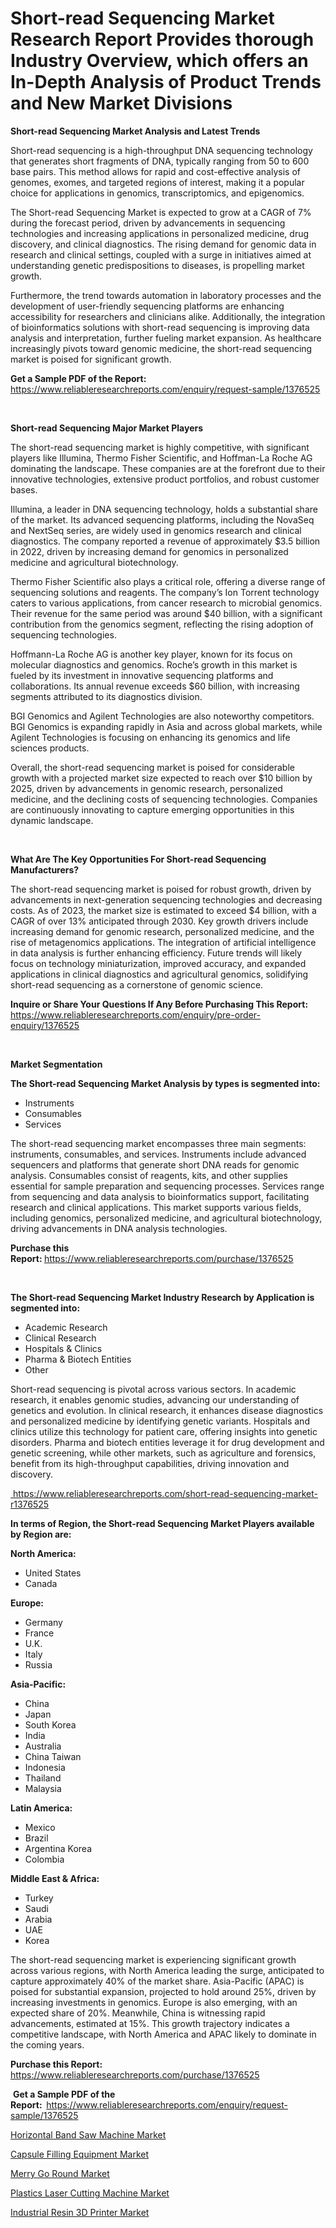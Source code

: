 <p><h1>Short-read Sequencing Market Research Report Provides thorough Industry Overview, which offers an In-Depth Analysis of Product Trends and New Market Divisions</h1></p><p><strong>Short-read Sequencing Market Analysis and Latest Trends</strong></p>
<p><p>Short-read sequencing is a high-throughput DNA sequencing technology that generates short fragments of DNA, typically ranging from 50 to 600 base pairs. This method allows for rapid and cost-effective analysis of genomes, exomes, and targeted regions of interest, making it a popular choice for applications in genomics, transcriptomics, and epigenomics. </p><p>The Short-read Sequencing Market is expected to grow at a CAGR of 7% during the forecast period, driven by advancements in sequencing technologies and increasing applications in personalized medicine, drug discovery, and clinical diagnostics. The rising demand for genomic data in research and clinical settings, coupled with a surge in initiatives aimed at understanding genetic predispositions to diseases, is propelling market growth. </p><p>Furthermore, the trend towards automation in laboratory processes and the development of user-friendly sequencing platforms are enhancing accessibility for researchers and clinicians alike. Additionally, the integration of bioinformatics solutions with short-read sequencing is improving data analysis and interpretation, further fueling market expansion. As healthcare increasingly pivots toward genomic medicine, the short-read sequencing market is poised for significant growth.</p></p>
<p><strong>Get a Sample PDF of the Report:&nbsp;</strong> <a href="https://www.reliableresearchreports.com/enquiry/request-sample/1376525?utm_campaign=3093&utm_medium=2&utm_source=Github&utm_content=ia&utm_term=28032025&utm_id=short-read-sequencing">https://www.reliableresearchreports.com/enquiry/request-sample/1376525</a></p>
<p>&nbsp;</p>
<p><strong>Short-read Sequencing Major Market Players</strong></p>
<p><p>The short-read sequencing market is highly competitive, with significant players like Illumina, Thermo Fisher Scientific, and Hoffman-La Roche AG dominating the landscape. These companies are at the forefront due to their innovative technologies, extensive product portfolios, and robust customer bases.</p><p>Illumina, a leader in DNA sequencing technology, holds a substantial share of the market. Its advanced sequencing platforms, including the NovaSeq and NextSeq series, are widely used in genomics research and clinical diagnostics. The company reported a revenue of approximately $3.5 billion in 2022, driven by increasing demand for genomics in personalized medicine and agricultural biotechnology.</p><p>Thermo Fisher Scientific also plays a critical role, offering a diverse range of sequencing solutions and reagents. The company’s Ion Torrent technology caters to various applications, from cancer research to microbial genomics. Their revenue for the same period was around $40 billion, with a significant contribution from the genomics segment, reflecting the rising adoption of sequencing technologies.</p><p>Hoffmann-La Roche AG is another key player, known for its focus on molecular diagnostics and genomics. Roche’s growth in this market is fueled by its investment in innovative sequencing platforms and collaborations. Its annual revenue exceeds $60 billion, with increasing segments attributed to its diagnostics division.</p><p>BGI Genomics and Agilent Technologies are also noteworthy competitors. BGI Genomics is expanding rapidly in Asia and across global markets, while Agilent Technologies is focusing on enhancing its genomics and life sciences products.</p><p>Overall, the short-read sequencing market is poised for considerable growth with a projected market size expected to reach over $10 billion by 2025, driven by advancements in genomic research, personalized medicine, and the declining costs of sequencing technologies. Companies are continuously innovating to capture emerging opportunities in this dynamic landscape.</p></p>
<p>&nbsp;</p>
<p><strong>What Are The Key Opportunities For Short-read Sequencing Manufacturers?</strong></p>
<p><p>The short-read sequencing market is poised for robust growth, driven by advancements in next-generation sequencing technologies and decreasing costs. As of 2023, the market size is estimated to exceed $4 billion, with a CAGR of over 13% anticipated through 2030. Key growth drivers include increasing demand for genomic research, personalized medicine, and the rise of metagenomics applications. The integration of artificial intelligence in data analysis is further enhancing efficiency. Future trends will likely focus on technology miniaturization, improved accuracy, and expanded applications in clinical diagnostics and agricultural genomics, solidifying short-read sequencing as a cornerstone of genomic science.</p></p>
<p><strong>Inquire or Share Your Questions If Any Before Purchasing This Report:</strong> <a href="https://www.reliableresearchreports.com/enquiry/pre-order-enquiry/1376525?utm_campaign=3093&utm_medium=2&utm_source=Github&utm_content=ia&utm_term=28032025&utm_id=short-read-sequencing">https://www.reliableresearchreports.com/enquiry/pre-order-enquiry/1376525</a></p>
<p>&nbsp;</p>
<p><strong>Market Segmentation</strong></p>
<p><strong>The Short-read Sequencing Market Analysis by types is segmented into:</strong></p>
<p><ul><li>Instruments</li><li>Consumables</li><li>Services</li></ul></p>
<p><p>The short-read sequencing market encompasses three main segments: instruments, consumables, and services. Instruments include advanced sequencers and platforms that generate short DNA reads for genomic analysis. Consumables consist of reagents, kits, and other supplies essential for sample preparation and sequencing processes. Services range from sequencing and data analysis to bioinformatics support, facilitating research and clinical applications. This market supports various fields, including genomics, personalized medicine, and agricultural biotechnology, driving advancements in DNA analysis technologies.</p></p>
<p><strong>Purchase this Report:&nbsp;</strong><a href="https://www.reliableresearchreports.com/purchase/1376525?utm_campaign=3093&utm_medium=2&utm_source=Github&utm_content=ia&utm_term=28032025&utm_id=short-read-sequencing">https://www.reliableresearchreports.com/purchase/1376525</a></p>
<p>&nbsp;</p>
<p><strong>The Short-read Sequencing Market Industry Research by Application is segmented into:</strong></p>
<p><ul><li>Academic Research</li><li>Clinical Research</li><li>Hospitals & Clinics</li><li>Pharma & Biotech Entities</li><li>Other</li></ul></p>
<p><p>Short-read sequencing is pivotal across various sectors. In academic research, it enables genomic studies, advancing our understanding of genetics and evolution. In clinical research, it enhances disease diagnostics and personalized medicine by identifying genetic variants. Hospitals and clinics utilize this technology for patient care, offering insights into genetic disorders. Pharma and biotech entities leverage it for drug development and genetic screening, while other markets, such as agriculture and forensics, benefit from its high-throughput capabilities, driving innovation and discovery.</p></p>
<p><a href="https://www.reliableresearchreports.com/short-read-sequencing-market-r1376525?utm_campaign=3093&utm_medium=2&utm_source=Github&utm_content=ia&utm_term=28032025&utm_id=short-read-sequencing">&nbsp;https://www.reliableresearchreports.com/short-read-sequencing-market-r1376525</a></p>
<p><strong>In terms of Region, the Short-read Sequencing Market Players available by Region are:</strong></p>
<p>
    <p> <strong> North America: </strong>
        <ul>
            <li>United States</li>
            <li>Canada</li>
        </ul>
        </p> 
    <p> <strong> Europe: </strong>
        <ul>
            <li>Germany</li>
            <li>France</li>
            <li>U.K.</li>
            <li>Italy</li>
            <li>Russia</li>
        </ul>
        </p> 
    <p> <strong> Asia-Pacific: </strong>
        <ul>
            <li>China</li>
            <li>Japan</li>
            <li>South Korea</li>
            <li>India</li>
            <li>Australia</li>
            <li>China Taiwan</li>
            <li>Indonesia</li>
            <li>Thailand</li>
            <li>Malaysia</li>
        </ul>
        </p> 
    <p> <strong> Latin America: </strong>
        <ul>
            <li>Mexico</li>
            <li>Brazil</li>
            <li>Argentina Korea</li>
            <li>Colombia</li>
        </ul>
        </p> 
    <p> <strong> Middle East & Africa: </strong>
        <ul>
            <li>Turkey</li>
            <li>Saudi</li>
            <li>Arabia</li>
            <li>UAE</li>
            <li>Korea</li>
        </ul>
    </p>
    </p>
<p><p>The short-read sequencing market is experiencing significant growth across various regions, with North America leading the surge, anticipated to capture approximately 40% of the market share. Asia-Pacific (APAC) is poised for substantial expansion, projected to hold around 25%, driven by increasing investments in genomics. Europe is also emerging, with an expected share of 20%. Meanwhile, China is witnessing rapid advancements, estimated at 15%. This growth trajectory indicates a competitive landscape, with North America and APAC likely to dominate in the coming years.</p></p>
<p><strong>Purchase this Report: </strong><a href="https://www.reliableresearchreports.com/purchase/1376525?utm_campaign=3093&utm_medium=2&utm_source=Github&utm_content=ia&utm_term=28032025&utm_id=short-read-sequencing">https://www.reliableresearchreports.com/purchase/1376525</a></p>
<p>&nbsp;<strong>Get a Sample PDF of the Report:&nbsp;&nbsp;</strong><a href="https://www.reliableresearchreports.com/enquiry/request-sample/1376525?utm_campaign=3093&utm_medium=2&utm_source=Github&utm_content=ia&utm_term=28032025&utm_id=short-read-sequencing">https://www.reliableresearchreports.com/enquiry/request-sample/1376525</a></p>
<p><strong></strong></p>
<p><p><a href="https://www.linkedin.com/pulse/essential-overview-horizontal-band-saw-machine-market-projected-zswye?utm_campaign=3093&utm_medium=2&utm_source=Github&utm_content=ia&utm_term=28032025&utm_id=short-read-sequencing">Horizontal Band Saw Machine Market</a></p><p><a href="https://www.linkedin.com/pulse/revenue-market-trends-capsule-filling-equipment-projected-bw5oe?utm_campaign=3093&utm_medium=2&utm_source=Github&utm_content=ia&utm_term=28032025&utm_id=short-read-sequencing">Capsule Filling Equipment Market</a></p><p><a href="https://www.linkedin.com/pulse/merry-go-round-market-transformation-comparative-analysis-yd9pe?utm_campaign=3093&utm_medium=2&utm_source=Github&utm_content=ia&utm_term=28032025&utm_id=short-read-sequencing">Merry Go Round Market</a></p><p><a href="https://www.linkedin.com/pulse/forecasting-trends-plastics-laser-cutting-machine-market-bl8ke?utm_campaign=3093&utm_medium=2&utm_source=Github&utm_content=ia&utm_term=28032025&utm_id=short-read-sequencing">Plastics Laser Cutting Machine Market</a></p><p><a href="https://www.linkedin.com/pulse/industrial-resin-3d-printer-market-metrics-like-size-oup4e?utm_campaign=3093&utm_medium=2&utm_source=Github&utm_content=ia&utm_term=28032025&utm_id=short-read-sequencing">Industrial Resin 3D Printer Market</a></p></p>